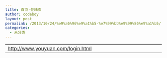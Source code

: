 ```yaml
---
title: 首页-登陆页
author: codeboy
layout: post
permalink: /2013/10/24/%e9%a6%96%e9%a1%b5-%e7%99%bb%e9%99%86%e9%a1%b5/
categories:
  - 未分类
---
```

<table width="549">
  <colgroup> <col width="549" /> </colgroup> <tr>
    <td width="549" height="19">
      <a href="http://www.youyuan.com/login.html">http://www.youyuan.com/login.html</a>
    </td>
  </tr>
</table>